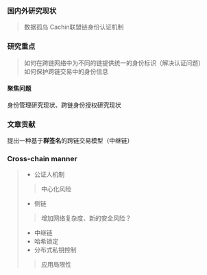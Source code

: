 ### 国内外研究现状
> 数据孤岛
> Cachin联盟链身份认证机制

### 研究重点
> 如何在跨链网络中为不同的链提供统一的身份标识（解决认证问题）  
> 如何保护跨链交易中的身份信息  
#### 聚焦问题
身份管理研究现状、跨链身份授权研究现状

### 文章贡献
提出一种基于**群签名**的跨链交易模型（中继链）

### Cross-chain manner
> - 公证人机制
>> 中心化风险
> - 侧链
>> 增加网络复杂度、新的安全风险？
> - 中继链
> - 哈希锁定
> - 分布式私钥控制
>> 应用局限性
